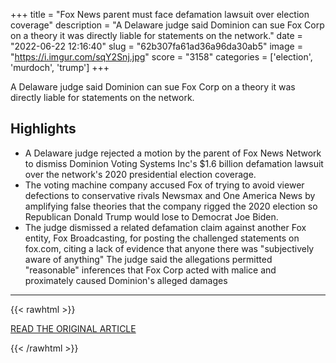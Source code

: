 +++
title = "Fox News parent must face defamation lawsuit over election coverage"
description = "A Delaware judge said Dominion can sue Fox Corp on a theory it was directly liable for statements on the network."
date = "2022-06-22 12:16:40"
slug = "62b307fa61ad36a96da30ab5"
image = "https://i.imgur.com/sqY2Snj.jpg"
score = "3158"
categories = ['election', 'murdoch', 'trump']
+++

A Delaware judge said Dominion can sue Fox Corp on a theory it was directly liable for statements on the network.

## Highlights

- A Delaware judge rejected a motion by the parent of Fox News Network to dismiss Dominion Voting Systems Inc's $1.6 billion defamation lawsuit over the network's 2020 presidential election coverage.
- The voting machine company accused Fox of trying to avoid viewer defections to conservative rivals Newsmax and One America News by amplifying false theories that the company rigged the 2020 election so Republican Donald Trump would lose to Democrat Joe Biden.
- The judge dismissed a related defamation claim against another Fox entity, Fox Broadcasting, for posting the challenged statements on fox.com, citing a lack of evidence that anyone there was "subjectively aware of anything" The judge said the allegations permitted "reasonable" inferences that Fox Corp acted with malice and proximately caused Dominion's alleged damages

---

{{< rawhtml >}}
  <p class="article-category">
    <a target="_blank" href="https://www.reuters.com/world/us/fox-news-parent-must-face-defamation-lawsuit-over-election-coverage-2022-06-21/">READ THE ORIGINAL ARTICLE</a>
  </p>
{{< /rawhtml >}}
